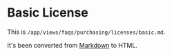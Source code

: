 # Basic License

This is `/app/views/faqs/purchasing/licenses/basic.md`.

It's been converted from [Markdown](http://daringfireball.net/projects/markdown/) to HTML.